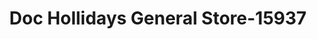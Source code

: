 ---
f_zip-code: 65721
f_state-code: MO
title: Doc Hollidays General Store-15937
f_phone: 417-581-7296
f_city-only: Ozark
f_address: 721 N 10th Street Ozark
f_location-unique-id: '15937'
slug: doc-hollidays-general-store-15937
updated-on: '2024-05-30T13:46:58.046Z'
created-on: '2024-05-30T13:36:59.803Z'
published-on: '2024-05-30T13:54:32.469Z'
f_city-state: cms/city/ozark-mo.md
f_company: cms/company/doc-hollidays-general-store.md
f_state: cms/state/missouri.md
layout: '[payday-loan].html'
tags: payday-loan
---